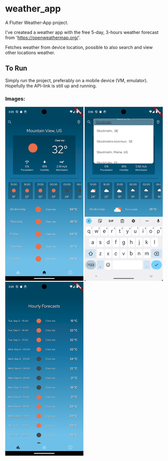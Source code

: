 # weather_app

A Flutter Weather-App project.

I've createad a weather app with the free 5-day, 3-hours weather forecast from 'https://openweathermap.org/'.

Fetches weather from device location, possible to also search and view other locations weather.

## To Run

Simply run the project, preferably on a mobile device (VM, emulator).
<br />
Hopefully the API-link is still up and running. 


### Images:
<img src="imgs/image1.png" alt="test" width="250"/>
<img src="imgs/image2.png" alt="test" width="250"/>
<img src="imgs/image3.png" alt="test" width="250"/>
